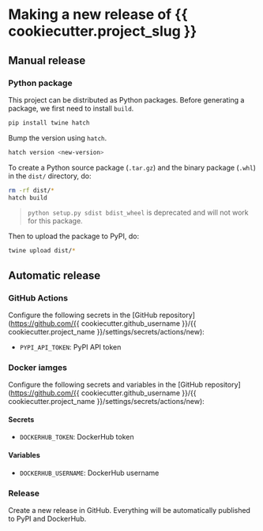 # Making a new release of {{ cookiecutter.project_slug }}

## Manual release

### Python package

This project can be distributed as Python
packages. Before generating a package, we first need to install `build`.

```bash
pip install twine hatch
```

Bump the version using `hatch`.

```bash
hatch version <new-version>
```

To create a Python source package (`.tar.gz`) and the binary package (`.whl`) in the `dist/` directory, do:

```bash
rm -rf dist/*
hatch build
```

> `python setup.py sdist bdist_wheel` is deprecated and will not work for this package.

Then to upload the package to PyPI, do:

```bash
twine upload dist/*
```


## Automatic release

### GitHub Actions

Configure the following secrets in the [GitHub repository](https://github.com/{{ cookiecutter.github_username }}/{{ cookiecutter.project_name }}/settings/secrets/actions/new):

- `PYPI_API_TOKEN`: PyPI API token

### Docker iamges

Configure the following secrets and variables in the [GitHub repository](https://github.com/{{ cookiecutter.github_username }}/{{ cookiecutter.project_name }}/settings/secrets/actions/new):


#### Secrets

- `DOCKERHUB_TOKEN`: DockerHub token

#### Variables

- `DOCKERHUB_USERNAME`: DockerHub username


### Release

Create a new release in GitHub. Everything will be automatically published to PyPI and DockerHub.
